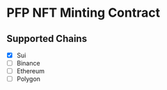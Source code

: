 # PFP NFT Minting Contract
## Supported Chains
- [x] Sui
- [ ] Binance
- [ ] Ethereum
- [ ] Polygon
